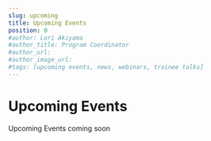 ```yaml
---
slug: upcoming
title: Upcoming Events
position: 0
#author: Lori Akiyama
#author_title: Program Coordinator 
#author_url: 
#author_image_url: 
#tags: [upcoming events, news, webinars, trainee talks]
---
```

# Upcoming Events 


Upcoming Events coming soon

<!-- import ygkdk_exterior0001_hor_clsc from './ygkdk_exterior0001_hor_clsc.jpg'
 

<div class="container2">
<h4>CREATE SE4AI Program Retreat</h4>
<div class="events ">
<div class="manuel_cosentino_n_CMLApjfI_unsplash1">
<img src={ygkdk_exterior0001_hor_clsc}/>
</div>
<div class="text">
Our 3rd annual program retreat is going on the road!  Join us in Kingston <strong>on June 9, 2024</strong> for an afternoon of networking, brainstorming and group discussions with trainees from the 4 partner institutions.  See you at the <strong>Delta Kingston Waterfront Hotel</strong> located at  1 Johnson Street, Kingston, ON. K7L 5H7
1-613-549-8100 at <strong>12:00pm</strong>.
<></>
<a href="/blog/2022/09/21/upcoming/event/CREATE_SE4AI_Program_Retreat"> <strong>Read More</strong></a>
</div>
</div>  </div>  -->

 